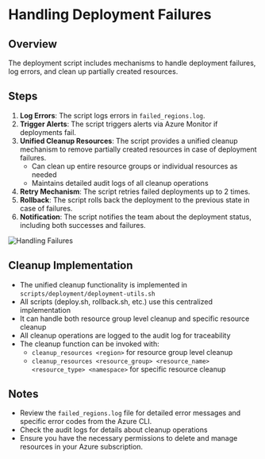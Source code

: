 # Handling Deployment Failures

## Overview
The deployment script includes mechanisms to handle deployment failures, log errors, and clean up partially created resources.

## Steps
1. **Log Errors**: The script logs errors in `failed_regions.log`.
2. **Trigger Alerts**: The script triggers alerts via Azure Monitor if deployments fail.
3. **Unified Cleanup Resources**: The script provides a unified cleanup mechanism to remove partially created resources in case of deployment failures.
   - Can clean up entire resource groups or individual resources as needed
   - Maintains detailed audit logs of all cleanup operations
4. **Retry Mechanism**: The script retries failed deployments up to 2 times.
5. **Rollback**: The script rolls back the deployment to the previous state in case of failures.
6. **Notification**: The script notifies the team about the deployment status, including both successes and failures.

![Handling Failures](images/handling_failures.png)

## Cleanup Implementation
- The unified cleanup functionality is implemented in `scripts/deployment/deployment-utils.sh`
- All scripts (deploy.sh, rollback.sh, etc.) use this centralized implementation
- It can handle both resource group level cleanup and specific resource cleanup
- All cleanup operations are logged to the audit log for traceability
- The cleanup function can be invoked with:
  - `cleanup_resources <region>` for resource group level cleanup
  - `cleanup_resources <resource_group> <resource_name> <resource_type> <namespace>` for specific resource cleanup

## Notes
- Review the `failed_regions.log` file for detailed error messages and specific error codes from the Azure CLI.
- Check the audit logs for details about cleanup operations
- Ensure you have the necessary permissions to delete and manage resources in your Azure subscription.
